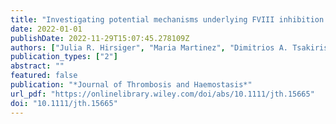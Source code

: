 ```yaml
---
title: "Investigating potential mechanisms underlying FVIII inhibition in acquired hemophilia A associated with mRNA COVID-19 vaccines"
date: 2022-01-01
publishDate: 2022-11-29T15:07:45.278109Z
authors: ["Julia R. Hirsiger", "Maria Martinez", "Dimitrios A. Tsakiris", "Micol G. Cittone", "Lukas Graf", "Johannes Oldenburg", "Behnaz Pezeshkpoor", "Mike Recher", "Jens Mueller", "Bernhard Gerber", "Christoph T. Berger"]
publication_types: ["2"]
abstract: ""
featured: false
publication: "*Journal of Thrombosis and Haemostasis*"
url_pdf: "https://onlinelibrary.wiley.com/doi/abs/10.1111/jth.15665"
doi: "10.1111/jth.15665"
---
```


